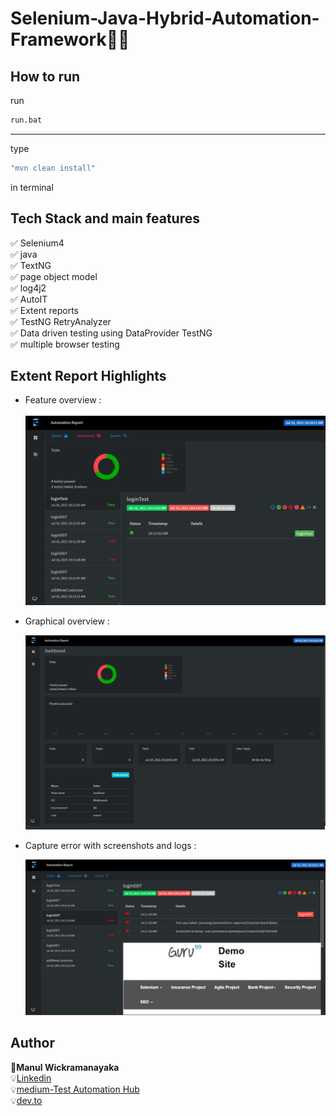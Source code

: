 # Selenium-Java-Hybrid-Automation-Framework👨‍💻

## How to run
run
```bash
run.bat 
```
--------------------
type
```bash
"mvn clean install"
```
in terminal

## Tech Stack and main features
✅ Selenium4<br>
✅ java<br>
✅ TextNG<br>
✅ page object model<br>
✅ log4j2<br>
✅ AutoIT<br>
✅ Extent reports<br>
✅ TestNG RetryAnalyzer<br>
✅ Data driven testing using DataProvider TestNG<br>
✅ multiple browser testing<br>
 
 ## Extent Report Highlights

* Feature overview :
  <br>  
    ![feature overview](./.README/image1.PNG)
    
    
* Graphical overview :
  <br> 
 
    ![graphical overview](./.README/image2.PNG)
    

* Capture error with screenshots and logs :
  <br>

    ![steps page](./.README/image3.PNG)
 

## Author
 📜**Manul Wickramanayaka**  <br>
 💡[Linkedin](https://www.linkedin.com/in/manul-wickramanayaka-812337132/) <br>
 💡[medium-Test Automation Hub](https://medium.com/test-automation-hub) <br>
 💡[dev.to](https://dev.to/mwickrmanayaka) <br>
 
